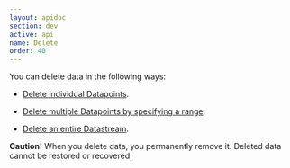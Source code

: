 ```yaml
---
layout: apidoc
section: dev
active: api
name: Delete
order: 40
---
```


You can delete data in the following ways:

- [Delete individual Datapoints](delete_datapoint/).

- [Delete multiple Datapoints by specifying a range](delete_multiple_datapoints/).

- [Delete an entire Datastream](delete_datastream/).

**Caution!**  When you delete data, you permanently remove it. Deleted data cannot be restored or recovered.